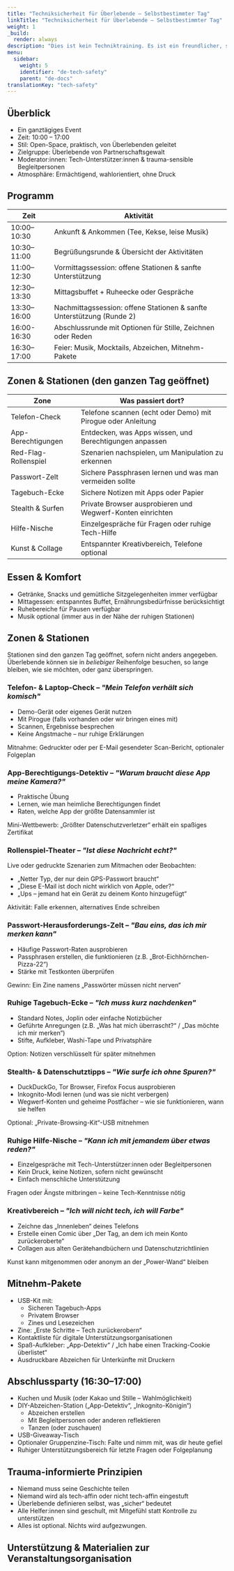 ```yaml
---
title: "Techniksicherheit für Überlebende – Selbstbestimmter Tag"
linkTitle: "Techniksicherheit für Überlebende – Selbstbestimmter Tag"
weight: 1
_build:
  render: always
description: "Dies ist kein Techniktraining. Es ist ein freundlicher, selbstbestimmter Tag, an dem Überlebende Werkzeuge erkunden, Fähigkeiten erlernen und digitales Vertrauen wiederherstellen können – auf ihre eigene Weise. Ob jemand sein Gerät scannen, eine leise Frage stellen oder einen Comic über die unbeliebteste App zeichnen möchte – an diesem Tag ist Platz für alles."
menu:
  sidebar:
    weight: 5
    identifier: "de-tech-safety"
    parent: "de-docs"
translationKey: "tech-safety"
---
```


## Überblick

- Ein ganztägiges Event  
- Zeit: 10:00 – 17:00  
- Stil: Open-Space, praktisch, von Überlebenden geleitet  
- Zielgruppe: Überlebende von Partnerschaftsgewalt  
- Moderator:innen: Tech-Unterstützer:innen & trauma-sensible Begleitpersonen  
- Atmosphäre: Ermächtigend, wahlorientiert, ohne Druck  

## Programm  

| Zeit        | Aktivität                                                             |
|-------------|-----------------------------------------------------------------------|
| 10:00–10:30 | Ankunft & Ankommen (Tee, Kekse, leise Musik)                          |
| 10:30–11:00 | Begrüßungsrunde & Übersicht der Aktivitäten                           |
| 11:00–12:30 | Vormittagssession: offene Stationen & sanfte Unterstützung            |
| 12:30–13:30 | Mittagsbuffet + Ruheecke oder Gespräche                               |
| 13:30–16:00 | Nachmittagssession: offene Stationen & sanfte Unterstützung (Runde 2) |
| 16:00-16:30 | Abschlussrunde mit Optionen für Stille, Zeichnen oder Reden           |
| 16:30–17:00 | Feier: Musik, Mocktails, Abzeichen, Mitnehm-Pakete                    |

## Zonen & Stationen (den ganzen Tag geöffnet)  

| Zone                 | Was passiert dort?                                           |
|----------------------|--------------------------------------------------------------|
| Telefon-Check        | Telefone scannen (echt oder Demo) mit Pirogue oder Anleitung |
| App-Berechtigungen   | Entdecken, was Apps wissen, und Berechtigungen anpassen      |
| Red-Flag-Rollenspiel | Szenarien nachspielen, um Manipulation zu erkennen           |
| Passwort-Zelt        | Sichere Passphrasen lernen und was man vermeiden sollte      |
| Tagebuch-Ecke        | Sichere Notizen mit Apps oder Papier                         |
| Stealth & Surfen     | Private Browser ausprobieren und Wegwerf-Konten einrichten   |
| Hilfe-Nische         | Einzelgespräche für Fragen oder ruhige Tech-Hilfe            |
| Kunst & Collage      | Entspannter Kreativbereich, Telefone optional                |

## Essen & Komfort  

* Getränke, Snacks und gemütliche Sitzgelegenheiten immer verfügbar  
* Mittagessen: entspanntes Buffet, Ernährungsbedürfnisse berücksichtigt  
* Ruhebereiche für Pausen verfügbar  
* Musik optional (immer aus in der Nähe der ruhigen Stationen)  

## Zonen & Stationen  

Stationen sind den ganzen Tag geöffnet, sofern nicht anders angegeben. Überlebende können sie in *beliebiger* Reihenfolge besuchen, so lange bleiben, wie sie möchten, oder ganz überspringen.  

### Telefon- & Laptop-Check – *"Mein Telefon verhält sich komisch"*  

* Demo-Gerät oder eigenes Gerät nutzen  
* Mit Pirogue (falls vorhanden oder wir bringen eines mit)  
* Scannen, Ergebnisse besprechen  
* Keine Angstmache – nur ruhige Erklärungen  

Mitnahme: Gedruckter oder per E-Mail gesendeter Scan-Bericht, optionaler Folgeplan  

### App-Berechtigungs-Detektiv – *"Warum braucht diese App meine Kamera?"*  

* Praktische Übung  
* Lernen, wie man heimliche Berechtigungen findet  
* Raten, welche App der größte Datensammler ist  

Mini-Wettbewerb: „Größter Datenschutzverletzer“ erhält ein spaßiges Zertifikat  

### Rollenspiel-Theater – *"Ist diese Nachricht echt?"*  

Live oder gedruckte Szenarien zum Mitmachen oder Beobachten:  

* „Netter Typ, der nur dein GPS-Passwort braucht“  
* „Diese E-Mail ist doch nicht wirklich von Apple, oder?“  
* „Ups – jemand hat ein Gerät zu deinem Konto hinzugefügt“  

Aktivität: Falle erkennen, alternatives Ende schreiben  

### Passwort-Herausforderungs-Zelt – *"Bau eins, das ich mir merken kann"*  

* Häufige Passwort-Raten ausprobieren  
* Passphrasen erstellen, die funktionieren (z.B. „Brot-Eichhörnchen-Pizza-22“)  
* Stärke mit Testkonten überprüfen  

Gewinn: Ein Zine namens „Passwörter müssen nicht nerven“  

### Ruhige Tagebuch-Ecke – *"Ich muss kurz nachdenken"*  

* Standard Notes, Joplin oder einfache Notizbücher  
* Geführte Anregungen (z.B. „Was hat mich überrascht?“ / „Das möchte ich mir merken“)  
* Stifte, Aufkleber, Washi-Tape und Privatsphäre  

Option: Notizen verschlüsselt für später mitnehmen  

### Stealth- & Datenschutztipps – *"Wie surfe ich ohne Spuren?"*  

* DuckDuckGo, Tor Browser, Firefox Focus ausprobieren  
* Inkognito-Modi lernen (und was sie nicht verbergen)  
* Wegwerf-Konten und geheime Postfächer – wie sie funktionieren, wann sie helfen  

Optional: „Private-Browsing-Kit“-USB mitnehmen  

### Ruhige Hilfe-Nische – *"Kann ich mit jemandem über etwas reden?"*  

* Einzelgespräche mit Tech-Unterstützer:innen oder Begleitpersonen  
* Kein Druck, keine Notizen, sofern nicht gewünscht  
* Einfach menschliche Unterstützung  

Fragen oder Ängste mitbringen – keine Tech-Kenntnisse nötig  

### Kreativbereich – *"Ich will nicht tech, ich will Farbe"*  

* Zeichne das „Innenleben“ deines Telefons  
* Erstelle einen Comic über „Der Tag, an dem ich mein Konto zurückeroberte“  
* Collagen aus alten Gerätehandbüchern und Datenschutzrichtlinien  

Kunst kann mitgenommen oder anonym an der „Power-Wand“ bleiben  

## Mitnehm-Pakete  

* USB-Kit mit:  
  * Sicheren Tagebuch-Apps  
  * Privatem Browser  
  * Zines und Lesezeichen  
* Zine: „Erste Schritte – Tech zurückerobern“  
* Kontaktliste für digitale Unterstützungsorganisationen  
* Spaß-Aufkleber: „App-Detektiv“ / „Ich habe einen Tracking-Cookie überlistet“  
* Ausdruckbare Abzeichen für Unterkünfte mit Druckern  

## Abschlussparty (16:30–17:00)  

* Kuchen und Musik (oder Kakao und Stille – Wahlmöglichkeit)  
* DIY-Abzeichen-Station („App-Detektiv“, „Inkognito-Königin“)  
  * Abzeichen erstellen  
  * Mit Begleitpersonen oder anderen reflektieren  
  * Tanzen (oder zuschauen)  
* USB-Giveaway-Tisch  
* Optionaler Gruppenzine-Tisch: Falte und nimm mit, was dir heute gefiel  
* Ruhiger Unterstützungsbereich für letzte Fragen oder Folgeplanung  

## Trauma-informierte Prinzipien  

* Niemand muss seine Geschichte teilen  
* Niemand wird als tech-affin oder nicht tech-affin eingestuft  
* Überlebende definieren selbst, was „sicher“ bedeutet  
* Alle Helfer:innen sind geschult, mit Mitgefühl statt Kontrolle zu unterstützen  
* Alles ist optional. Nichts wird aufgezwungen.  

## Unterstützung & Materialien zur Veranstaltungsorganisation 
